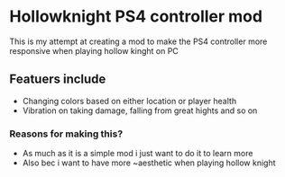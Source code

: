 # Hollowknight PS4 controller mod
This is my attempt at creating a mod to make the PS4 controller more responsive when playing hollow kinght on PC

## Featuers include
- Changing colors based on either location or player health
- Vibration on taking damage, falling from great hights and so on

### Reasons for making this?
- As much as it is a simple mod i just want to do it to learn more
- Also bec i want to have more ~aesthetic when playing hollow knight
